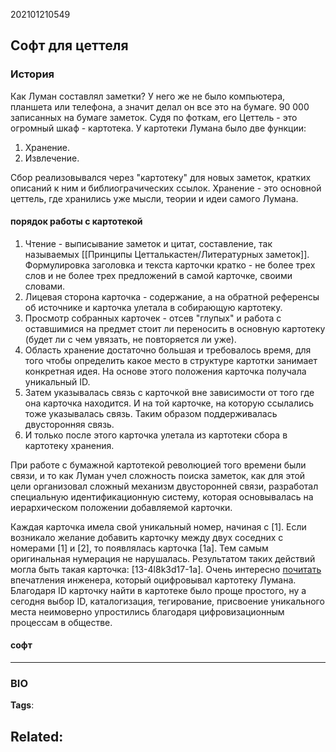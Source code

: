 202101210549
## Софт для цеттеля

### История
Как Луман составлял заметки?
У него же не было компьютера, планшета или телефона, а значит делал он все это на бумаге. 90 000 записанных на бумаге заметок. Судя по фоткам, его Цеттель - это огромный шкаф - картотека. 
У картотеки Лумана было две функции:
1. Хранение.
2. Извлечение.

Сбор реализовывался через "картотеку" для новых заметок, кратких описаний к ним и библиограчических ссылок.
Хранение - это основной цеттель, где хранились уже мысли, теории и идеи самого Лумана.

#### порядок работы с картотекой
1. Чтение - выписывание заметок и цитат, составление, так называемых [[Принципы Цетталькастен/Литературных заметок]]. Формулировка заголовка и текста карточки кратко - не более трех слов и не более трех предложений в самой карточке, своими словами.
2. Лицевая сторона карточка - содержание, а на обратной референсы об источнике и карточка улетала в собирающую картотеку.
3. Просмотр собранных карточек - отсев "глупых" и работа с оставшимися на предмет стоит ли переносить в основную картотеку (будет ли с чем увязать, не повторяется ли уже).
4. Область хранение достаточно большая и требовалось время, для того чтобы определить какое место в структуре картотки занимает конкретная идея. На основе этого положения карточка получала уникальный ID.
5. Затем указывалась связь с карточкой вне зависимости от того где она карточка находится. И на той карточке, на которую ссылались тоже указывалась связь. Таким образом поддерживалась двусторонняя связь.
6. И только после этого карточка улетала из картотеки сбора в картотеку хранения.

При работе с бумажной картотекой революцией того времени были связи, и то как Луман учел сложность поиска заметок, как для этой цели организовал сложный механизм двусторонней связи, разработал специальную идентификационную систему, которая основывалась на иерархическом положении добавляемой карточки.

Каждая карточка имела свой уникальный номер, начиная с [1]. Если возникало желание добавить карточку между двух соседних с номерами [1] и [2], то появлялась карточка [1a]. Тем самым оригинальная нумерация не нарушалась. Результатом таких действий могла быть такая карточка: [13-4l8k3d17-1a].
Очень интересно [почитать](https://webaudiotech.com/2017/12/08/luhmann-zettelkasten-ha/) впечатления инженера, который оцифровывал картотеку Лумана.
Благодаря ID карточку найти в картотеке было проще простого, ну а сегодня выбор ID, каталогизация, тегирование, присвоение уникального места неимоверно упростились благодаря цифровизационным процессам в обществе. 

#### софт



---
### BIO
**Tags**:

**Related**:
- 